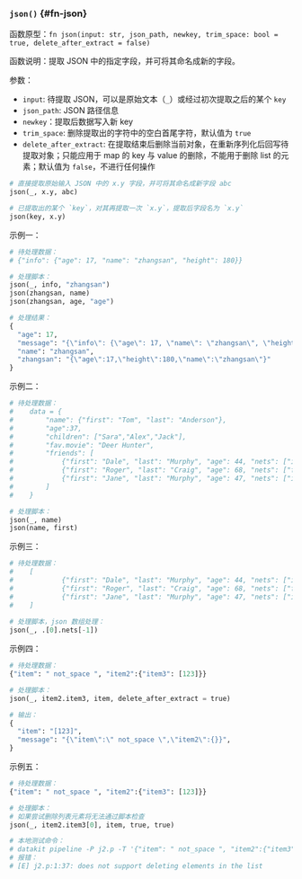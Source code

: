 ### `json()` {#fn-json}

函数原型：`fn json(input: str, json_path, newkey, trim_space: bool = true, delete_after_extract = false)`

函数说明：提取 JSON 中的指定字段，并可将其命名成新的字段。

参数：

- `input`: 待提取 JSON，可以是原始文本（`_`）或经过初次提取之后的某个 `key`
- `json_path`: JSON 路径信息
- `newkey`：提取后数据写入新 key
- `trim_space`: 删除提取出的字符中的空白首尾字符，默认值为 `true`
- `delete_after_extract`: 在提取结束后删除当前对象，在重新序列化后回写待提取对象；只能应用于 map 的 key 与 value 的删除，不能用于删除 list 的元素；默认值为 `false`，不进行任何操作

```python
# 直接提取原始输入 JSON 中的 x.y 字段，并可将其命名成新字段 abc
json(_, x.y, abc)

# 已提取出的某个 `key`，对其再提取一次 `x.y`，提取后字段名为 `x.y`
json(key, x.y) 
```

示例一：

```python
# 待处理数据：
# {"info": {"age": 17, "name": "zhangsan", "height": 180}}

# 处理脚本：
json(_, info, "zhangsan")
json(zhangsan, name)
json(zhangsan, age, "age")

# 处理结果：
{
  "age": 17,
  "message": "{\"info\": {\"age\": 17, \"name\": \"zhangsan\", \"height\": 180}}",
  "name": "zhangsan",
  "zhangsan": "{\"age\":17,\"height\":180,\"name\":\"zhangsan\"}"
}
```

示例二：

```python
# 待处理数据：
#    data = {
#        "name": {"first": "Tom", "last": "Anderson"},
#        "age":37,
#        "children": ["Sara","Alex","Jack"],
#        "fav.movie": "Deer Hunter",
#        "friends": [
#            {"first": "Dale", "last": "Murphy", "age": 44, "nets": ["ig", "fb", "tw"]},
#            {"first": "Roger", "last": "Craig", "age": 68, "nets": ["fb", "tw"]},
#            {"first": "Jane", "last": "Murphy", "age": 47, "nets": ["ig", "tw"]}
#        ]
#    }

# 处理脚本：
json(_, name)
json(name, first)
```

示例三：

```python
# 待处理数据：
#    [
#            {"first": "Dale", "last": "Murphy", "age": 44, "nets": ["ig", "fb", "tw"]},
#            {"first": "Roger", "last": "Craig", "age": 68, "nets": ["fb", "tw"]},
#            {"first": "Jane", "last": "Murphy", "age": 47, "nets": ["ig", "tw"]}
#    ]
    
# 处理脚本，json 数组处理：
json(_, .[0].nets[-1])
```

示例四：

```python
# 待处理数据：
{"item": " not_space ", "item2":{"item3": [123]}}

# 处理脚本：
json(_, item2.item3, item, delete_after_extract = true)

# 输出：
{
  "item": "[123]",
  "message": "{\"item\":\" not_space \",\"item2\":{}}",
}
```


示例五：

```python
# 待处理数据：
{"item": " not_space ", "item2":{"item3": [123]}}

# 处理脚本：
# 如果尝试删除列表元素将无法通过脚本检查
json(_, item2.item3[0], item, true, true)

# 本地测试命令：
# datakit pipeline -P j2.p -T '{"item": " not_space ", "item2":{"item3": [123]}}'
# 报错：
# [E] j2.p:1:37: does not support deleting elements in the list
```

